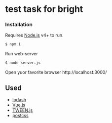 # test task for bright

### Installation

Requires [Node.js](https://nodejs.org/) v4+ to run.

```sh
$ npm i
```
Run web-server
```sh
$ node server.js
```
Open yuor favorite browser http://localhost:3000/

## Used

* [lodash](https://lodash.com/docs/4.17.5)
* [Vue.js](https://vuejs.org/index.html)
* [TWEEN.js](https://github.com/tweenjs/tween.js/)
* [postcss](https://github.com/postcss/postcss)
